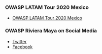 ### OWASP LATAM Tour 2020 Mexico
* [OWASP LATAM Tour 2020 Mexico](https://owasp-latam-tour.com/mexico/)

### OWASP Riviera Maya on Social Media
* [Twitter](https://twitter.com/owasp_riviera)
* [Facebook](https://www.facebook.com/OwaspRivieraMaya/)
